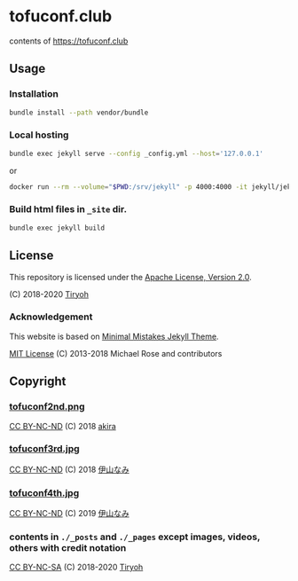 # tofuconf.club

contents of https://tofuconf.club

## Usage

### Installation

```sh
bundle install --path vendor/bundle
```

### Local hosting

```sh
bundle exec jekyll serve --config _config.yml --host='127.0.0.1'
```

or

```sh
docker run --rm --volume="$PWD:/srv/jekyll" -p 4000:4000 -it jekyll/jekyll:3.8 jekyll serve --config _config.yml
```

### Build html files in `_site` dir.

```sh
bundle exec jekyll build
```

## License

This repository is licensed under the [Apache License, Version 2.0](http://www.apache.org/licenses/LICENSE-2.0).

(C) 2018-2020 [Tiryoh](https://github.com/Tiryoh)

### Acknowledgement

This website is based on [Minimal Mistakes Jekyll Theme](https://mmistakes.github.io/minimal-mistakes/).

[MIT License](https://github.com/mmistakes/minimal-mistakes/blob/4.9.0/LICENSE.txt) (C) 2013-2018 Michael Rose and contributors

## Copyright

### [tofuconf2nd.png](./images/releases/20180224tofuconf2nd.png)

[CC BY-NC-ND](https://creativecommons.org/licenses/by-nc-nd/4.0/deed) (C) 2018 [akira](https://github.com/akira2048)

### [tofuconf3rd.jpg](./images/releases/20181015tofuconf3rd.jpg)

[CC BY-NC-ND](https://creativecommons.org/licenses/by-nc-nd/4.0/deed) (C) 2018 [伊山なみ](https://twitter.com/l0526l)

### [tofuconf4th.jpg](./images/tofuconf4th.jpg)

[CC BY-NC-ND](https://creativecommons.org/licenses/by-nc-nd/4.0/deed) (C) 2019 [伊山なみ](https://twitter.com/l0526l)

### contents in `./_posts` and `./_pages` except images, videos, others with credit notation

[CC BY-NC-SA](https://creativecommons.org/licenses/by-nc-sa/4.0/deed) (C) 2018-2020 [Tiryoh](https://github.com/Tiryoh)


